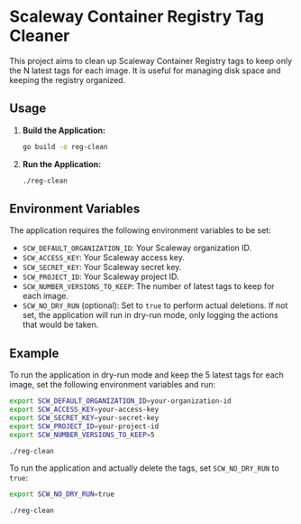 # Scaleway Container Registry Tag Cleaner

This project aims to clean up Scaleway Container Registry tags to keep only the N latest tags for each image. It is useful for managing disk space and keeping the registry organized.

## Usage

1. **Build the Application:**
   ```bash
   go build -o reg-clean
   ```

2. **Run the Application:**
   ```bash
   ./reg-clean
   ```

## Environment Variables

The application requires the following environment variables to be set:

- `SCW_DEFAULT_ORGANIZATION_ID`: Your Scaleway organization ID.
- `SCW_ACCESS_KEY`: Your Scaleway access key.
- `SCW_SECRET_KEY`: Your Scaleway secret key.
- `SCW_PROJECT_ID`: Your Scaleway project ID.
- `SCW_NUMBER_VERSIONS_TO_KEEP`: The number of latest tags to keep for each image.
- `SCW_NO_DRY_RUN` (optional): Set to `true` to perform actual deletions. If not set, the application will run in dry-run mode, only logging the actions that would be taken.

## Example

To run the application in dry-run mode and keep the 5 latest tags for each image, set the following environment variables and run:

```bash
export SCW_DEFAULT_ORGANIZATION_ID=your-organization-id
export SCW_ACCESS_KEY=your-access-key
export SCW_SECRET_KEY=your-secret-key
export SCW_PROJECT_ID=your-project-id
export SCW_NUMBER_VERSIONS_TO_KEEP=5

./reg-clean
```

To run the application and actually delete the tags, set `SCW_NO_DRY_RUN` to `true`:

```bash
export SCW_NO_DRY_RUN=true

./reg-clean
```